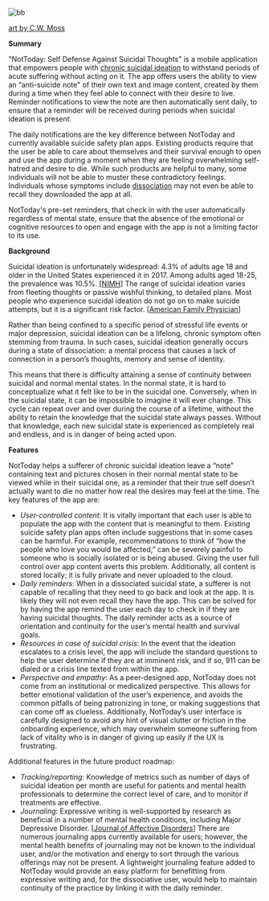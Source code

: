 ![bb](https://github.com/mastodonmesa/nottoday/blob/master/bb.jpg)

[art by C.W. Moss](http://greyrainbow.com/butt-buddies-a-fairy-tale)

**Summary**

"NotToday: Self Defense Against Suicidal Thoughts" is a mobile application that empowers people with [chronic suicidal ideation](http://insurancethoughtleadership.com/understanding-person-with-suicidal-thoughts/) to withstand periods of acute suffering without acting on it. The app offers users the ability to view an “anti-suicide note" of their own text and image content, created by them during a time when they feel able to connect with their desire to live. Reminder notifications to view the note are then automatically sent daily, to ensure that a reminder will be received during periods when suicidal ideation is present.  

The daily notifications are the key difference between NotToday and currently available suicide safety plan apps. Existing products require that the user be able to care about themselves and their survival enough to open and use the app during a moment when they are feeling overwhelming self-hatred and desire to die. While such products are helpful to many, some individuals will not be able to muster these contradictory feelings. Individuals whose symptoms include [dissociation](https://www.verywellmind.com/dissociation-2797292) may not even be able to recall they downloaded the app at all.

NotToday's pre-set reminders, that check in with the user automatically regardless of mental state, ensure that the absence of the emotional or cognitive resources to open and engage with the app is not a limiting factor to its use.

**Background**

Suicidal ideation is unfortunately widespread: 4.3% of adults age 18 and older in the United States experienced it in 2017. Among adults aged 18-25, the prevalence was 10.5%. [[NIMH](https://www.nimh.nih.gov/health/statistics/suicide.shtml)] The range of suicidal ideation varies from fleeting thoughts or passive wishful thinking, to detailed plans. Most people who experience suicidal ideation do not go on to make suicide attempts, but it is a significant risk factor. [[American Family Physician](https://www.aafp.org/afp/1999/0315/p1500.html)]

Rather than being confined to a specific period of stressful life events or major depression, suicidal ideation can be a lifelong, chronic symptom often stemming from trauma. In such cases, suicidal ideation generally occurs during a state of dissociation: a mental process that causes a lack of connection in a person’s thoughts, memory and sense of identity.

This means that there is difficulty attaining a sense of continuity between suicidal and normal mental states. In the normal state, it is hard to conceptualize what it felt like to be in the suicidal one. Conversely, when in the suicidal state, it can be impossible to imagine it will ever change. This cycle can repeat over and over during the course of a lifetime, without the ability to retain the knowledge that the suicidal state always passes. Without that knowledge, each new suicidal state is experienced as completely real and endless, and is in danger of being acted upon.

**Features**

NotToday helps a sufferer of chronic suicidal ideation leave a “note” containing text and pictures chosen in their normal mental state to be viewed while in their suicidal one, as a reminder that their true self doesn’t actually want to die no matter how real the desires may feel at the time. The key features of the app are: 

* *User-controlled content*: It is vitally important that each user is able to populate the app with the content that is meaningful to them. Existing suicide safety plan apps often include suggestions that in some cases can be harmful. For example, recommendations to think of “how the people who love you would be affected,” can be severely painful to someone who is socially isolated or is being abused. Giving the user full control over app content averts this problem. Additionally, all content is stored locally; it is fully private and never uploaded to the cloud.
* *Daily reminders*: When in a dissociated suicidal state, a sufferer is not capable of recalling that they need to go back and look at the app. It is likely they will not even recall they have the app. This can be solved for by having the app remind the user each day to check in if they are having suicidal thoughts. The daily reminder acts as a source of orientation and continuity for the user’s mental health and survival goals.
* *Resources in case of suicidal crisis*: In the event that the ideation escalates to a crisis level, the app will include the standard questions to help the user determine if they are at imminent risk, and if so, 911 can be dialed or a crisis line texted from within the app.
* *Perspective and empathy*: As a peer-designed app, NotToday does not come from an institutional or medicalized perspective. This allows for better emotional validation of the user’s experience, and avoids the common pitfalls of being patronizing in tone, or making suggestions that can come off as clueless. Additionally, NotToday’s user interface is carefully designed to avoid any hint of visual clutter or friction in the onboarding experience, which may overwhelm someone suffering from lack of vitality who is in danger of giving up easily if the UX is frustrating.

Additional features in the future product roadmap:
* *Tracking/reporting*: Knowledge of metrics such as number of days of suicidal ideation per month are useful for patients and mental health professionals to determine the correct level of care, and to monitor if treatments are effective.
* *Journaling*: Expressive writing is well-supported by research as beneficial in a number of mental health conditions, including Major Depressive Disorder. [[Journal of Affective Disorders](https://www.sciencedirect.com/science/article/abs/pii/S0165032713004448?via%3Dihub)] There are numerous journaling apps currently available for users; however, the mental health benefits of journaling may not be known to the individual user, and/or the motivation and energy to sort through the various offerings may not be present. A lightweight journaling feature added to NotToday would provide an easy platform for benefitting from expressive writing and, for the dissociative user, would help to maintain continuity of the practice by linking it with the daily reminder.
